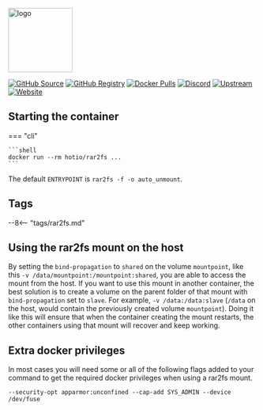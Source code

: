 [<img src="https://hotio.dev/img/rar2fs.png" alt="logo" height="130" width="130">](https://github.com/hasse69/rar2fs)

[![GitHub Source](https://img.shields.io/badge/github-source-ffb64c?style=flat-square&logo=github&logoColor=white&labelColor=757575)](https://github.com/hotio/rar2fs)
[![GitHub Registry](https://img.shields.io/badge/github-registry-ffb64c?style=flat-square&logo=github&logoColor=white&labelColor=757575)](https://github.com/orgs/hotio/packages/container/package/rar2fs)
[![Docker Pulls](https://img.shields.io/docker/pulls/hotio/rar2fs?color=ffb64c&style=flat-square&label=pulls&logo=docker&logoColor=white&labelColor=757575)](https://hub.docker.com/r/hotio/rar2fs)
[![Discord](https://img.shields.io/discord/610068305893523457?style=flat-square&color=ffb64c&label=discord&logo=discord&logoColor=white&labelColor=757575)](https://hotio.dev/discord)
[![Upstream](https://img.shields.io/badge/upstream-project-ffb64c?style=flat-square&labelColor=757575)](https://github.com/hasse69/rar2fs)
[![Website](https://img.shields.io/badge/website-hotio.dev-ffb64c?style=flat-square&labelColor=757575)](https://hotio.dev/containers/rar2fs)

## Starting the container

=== "cli"

    ```shell
    docker run --rm hotio/rar2fs ...
    ```

The default `ENTRYPOINT` is `rar2fs -f -o auto_unmount`.

## Tags

--8<-- "tags/rar2fs.md"

## Using the rar2fs mount on the host

By setting the `bind-propagation` to `shared` on the volume `mountpoint`, like this `-v /data/mountpoint:/mountpoint:shared`, you are able to access the mount from the host. If you want to use this mount in another container, the best solution is to create a volume on the parent folder of that mount with `bind-propagation` set to `slave`. For example, `-v /data:/data:slave` (`/data` on the host, would contain the previously created volume `mountpoint`). Doing it like this will ensure that when the container creating the mount restarts, the other containers using that mount will recover and keep working.

## Extra docker privileges

In most cases you will need some or all of the following flags added to your command to get the required docker privileges when using a rar2fs mount.

```shell
--security-opt apparmor:unconfined --cap-add SYS_ADMIN --device /dev/fuse
```
